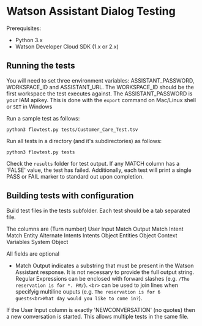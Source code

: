 # Watson Assistant Dialog Testing


Prerequisites:
* Python 3.x
* Watson Developer Cloud SDK (1.x or 2.x)

## Running the tests
You will need to set three environment variables: ASSISTANT_PASSWORD, WORKSPACE_ID and ASSISTANT_URL.  The WORKSPACE_ID should be the first workspace the test executes against.  The ASSISTANT_PASSWORD is your IAM apikey.
This is done with the `export` command on Mac/Linux shell or `SET` in Windows

Run a sample test as follows:
```
python3 flowtest.py tests/Customer_Care_Test.tsv
```

Run all tests in a directory (and it's subdirectories) as follows:
```
python3 flowtest.py tests
```

Check the `results` folder for test output.  If any MATCH column has a 'FALSE' value, the test has failed.
Additionally, each test will print a single PASS or FAIL marker to standard out upon completion.

## Building tests with configuration
Build test files in the tests subfolder.  Each test should be a tab separated file.

The columns are
(Turn number) User Input      Match Output    Match Intent    Match Entity    Alternate Intents       Intents Object  Entities Object Context Variables       System Object

All fields are optional

* Match Output indicates a substring that must be present in the Watson Assistant response. It is not necessary to provide the full output string. Regular Expressions can be enclosed with forward slashes (e.g. `/The reservation is for *. PM/`). `<br>` can be used to join lines when specifyig multiline ouputs (e.g. `The reservation is for 6 guests<br>What day would you like to come in?`).

If the User Input column is exactly 'NEWCONVERSATION' (no quotes) then a new conversation is started.  This allows multiple tests in the same file.
